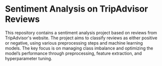 # Sentiment Analysis on TripAdvisor Reviews

This repository contains a sentiment analysis project based on reviews from TripAdvisor's website. The project aims to classify reviews as either positive or negative, using various preprocessing steps and machine learning models. The key focus is on managing class imbalance and optimizing the model’s performance through preprocessing, feature extraction, and hyperparameter tuning.
